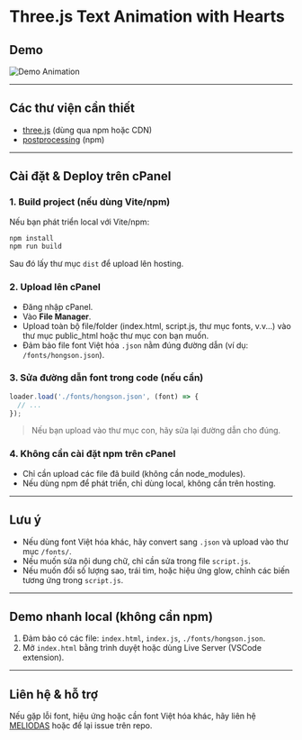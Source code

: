 # Three.js Text Animation with Hearts

## Demo

![Demo Animation](demo/demo.gif)

---

## Các thư viện cần thiết

- [three.js](https://threejs.org/) (dùng qua npm hoặc CDN)
- [postprocessing](https://github.com/vanruesc/postprocessing) (npm)

---

## Cài đặt & Deploy trên cPanel

### 1. Build project (nếu dùng Vite/npm)

Nếu bạn phát triển local với Vite/npm:
```bash
npm install
npm run build
```
Sau đó lấy thư mục `dist` để upload lên hosting.

### 2. Upload lên cPanel

- Đăng nhập cPanel.
- Vào **File Manager**.
- Upload toàn bộ file/folder (index.html, script.js, thư mục fonts, v.v...) vào thư mục public_html hoặc thư mục con bạn muốn.
- Đảm bảo file font Việt hóa `.json` nằm đúng đường dẫn (ví dụ: `/fonts/hongson.json`).

### 3. Sửa đường dẫn font trong code (nếu cần)

```js
loader.load('./fonts/hongson.json', (font) => {
  // ...
});
```
> Nếu bạn upload vào thư mục con, hãy sửa lại đường dẫn cho đúng.

### 4. Không cần cài đặt npm trên cPanel

- Chỉ cần upload các file đã build (không cần node_modules).
- Nếu dùng npm để phát triển, chỉ dùng local, không cần trên hosting.

---

## Lưu ý

- Nếu dùng font Việt hóa khác, hãy convert sang `.json` và upload vào thư mục `/fonts/`.
- Nếu muốn sửa nội dung chữ, chỉ cần sửa trong file `script.js`.
- Nếu muốn đổi số lượng sao, trái tim, hoặc hiệu ứng glow, chỉnh các biến tương ứng trong `script.js`.

---

## Demo nhanh local (không cần npm)

1. Đảm bảo có các file: `index.html`, `index.js`, `./fonts/hongson.json`.
2. Mở `index.html` bằng trình duyệt hoặc dùng Live Server (VSCode extension).

---

## Liên hệ & hỗ trợ

Nếu gặp lỗi font, hiệu ứng hoặc cần font Việt hóa khác, hãy liên hệ [MELIODAS](https://www.facebook.com/meliodas98.75) hoặc để lại issue trên repo.
